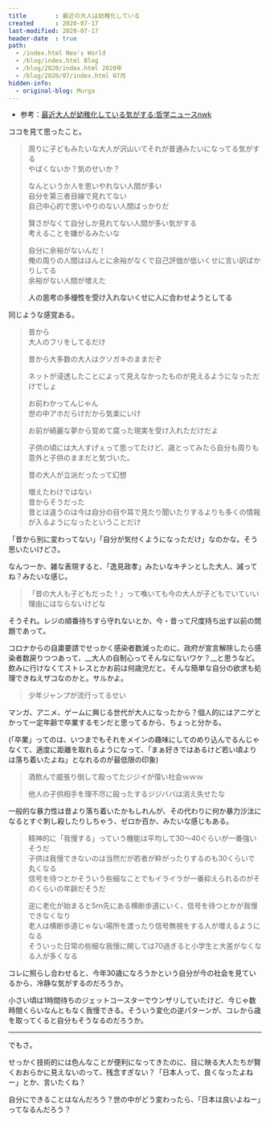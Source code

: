 ```yaml
---
title        : 最近の大人は幼稚化している
created      : 2020-07-17
last-modified: 2020-07-17
header-date  : true
path:
  - /index.html Neo's World
  - /blog/index.html Blog
  - /blog/2020/index.html 2020年
  - /blog/2020/07/index.html 07月
hidden-info:
  - original-blog: Murga
---
```


- 参考：[最近大人が幼稚化している気がする:哲学ニュースnwk](http://blog.livedoor.jp/nwknews/archives/5659969.html)

ココを見て思ったこと。

> 周りに子どもみたいな大人が沢山いてそれが普通みたいになってる気がする  
> やばくないか？気のせいか？
> 
> なんというか人を思いやれない人間が多い  
> 自分を第三者目線で見れてない  
> 自己中心的で思いやりのない人間ばっかりだ
> 
> 賢さがなくて自分しか見れてない人間が多い気がする  
> 考えることを嫌がるみたいな
> 
> 自分に余裕がないんだ！  
> 俺の周りの人間はほんとに余裕がなくで自己評価が低いくせに言い訳ばかりしてる  
> 余裕がない人間が増えた
> 
> __人の思考の多様性を受け入れないくせに人に合わせようとしてる__

同じような感覚ある。

> 昔から  
> 大人のフリをしてるだけ
> 
> 昔から大多数の大人はクソガキのままだぞ
> 
> ネットが浸透したことによって見えなかったものが見えるようになっただけでしょ
> 
> お前わかってんじゃん  
> 世の中アホだらけだから気楽にいけ
> 
> お前が綺麗な夢から覚めて腐った現実を受け入れただけだよ
> 
> 子供の頃には大人すげぇって思ってたけど、歳とってみたら自分も周りも意外と子供のままだと気づいた。
> 
> 昔の大人が立派だったって幻想
> 
> 増えたわけではない  
> 昔からそうだった  
> 昔とは違うのは今は自分の目や耳で見たり聞いたりするよりも多くの情報が入るようになったということだけ

「昔から別に変わってない」「自分が気付くようになっただけ」なのかな。そう思いたいけどさ。

なんつーか、雑な表現すると、「逸見政孝」みたいなキチンとした大人、減ってね？みたいな感じ。

> 「昔の大人も子どもだった！」って喚いても今の大人が子どもでいていい理由にはならないけどな

そうそれ。レジの順番待ちすら守れないとか、今・昔って尺度持ち出す以前の問題であって。

コロナからの自粛要請でせっかく感染者数減ったのに、政府が宣言解除したら感染者数戻りつつあって、__大人の自制心ってそんなにないワケ？__と思うなど。飲みに行けなくてストレスとかお前は何歳児だと。そんな簡単な自分の欲求も処理できねえザコなのかと。サルかよ。

> 少年ジャンプが流行ってるせい

マンガ、アニメ、ゲームに興じる世代が大人になったから？個人的にはアニゲとかって一定年齢で卒業するモンだと思ってるから、ちょっと分かる。

(「卒業」ってのは、いつまでもそれをメインの趣味にしてのめり込んでるんじゃなくて、適度に距離を取れるようになって、「まぁ好きではあるけど若い頃よりは落ち着いたよね」となれるのが最低限の印象)

> 酒飲んで威張り倒して殴ってたジジイが偉い社会ｗｗｗ
> 
> 他人の子供相手を理不尽に殴ったするジジババは消え失せたな

一般的な暴力性は昔より落ち着いたかもしれんが、その代わりに何か暴力沙汰になるとすぐ刺し殺したりしちゃう、ゼロか百か、みたいな感じもある。

> 精神的に「我慢する」っていう機能は平均して30～40ぐらいが一番強いそうだ  
> 子供は我慢できないのは当然だが若者が粋がったりするのも30くらいで丸くなる  
> 信号を待つとかそういう些細なことでもイライラが一番抑えられるのがそのくらいの年齢だそうだ
> 
> 逆に老化が始まると5ｍ先にある横断歩道にいく、信号を待つとかが我慢できなくなり  
> 老人は横断歩道じゃない場所を渡ったり信号無視をする人が増えるようになる  
> そういった日常の些細な我慢に関しては70過ぎると小学生と大差がなくなる人が多くなる

コレに照らし合わせると、今年30歳になろうかという自分が今の社会を見ているから、冷静な気がするのだろうか。

小さい頃は1時間待ちのジェットコースターでウンザリしていたけど、今じゃ数時間くらいなんともなく我慢できる。そういう変化の逆パターンが、コレから歳を取ってくると自分もそうなるのだろうか。

---

でもさ。

せっかく技術的には色んなことが便利になってきたのに、目に映る大人たちが賢くおおらかに見えないのって、残念すぎない？「日本人って、良くなったよねー」とか、言いたくね？

自分にできることはなんだろう？世の中がどう変わったら、「日本は良いよねー」ってなるんだろう？
